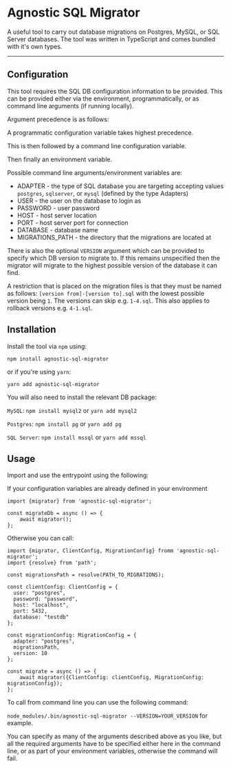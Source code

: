 # Agnostic SQL Migrator

A useful tool to carry out database migrations on Postgres, MySQL, or SQL Server databases. The tool was written in TypeScript and comes bundled with it's own types.

---

## Configuration

This tool requires the SQL DB configuration information to be provided. This can be provided either via the environment, programmatically, or as command line arguments (if running locally).

Argument precedence is as follows:

A programmatic configuration variable takes highest precedence.

This is then followed by a command line configuration variable.

Then finally an environment variable.

Possible command line arguments/environment variables are:

- ADAPTER - the type of SQL database you are targeting accepting values `postgres`, `sqlserver`, or `mysql` (defined by the type Adapters)
- USER - the user on the database to login as
- PASSWORD - user password
- HOST - host server location
- PORT - host server port for connection
- DATABASE - database name
- MIGRATIONS_PATH - the directory that the migrations are located at

There is also the optional `VERSION` argument which can be provided to specify which DB version to migrate to. If this remains unspecified then the migrator will migrate
to the highest possible version of the database it can find.

A restriction that is placed on the migration files is that they must be named as follows:
`[version from]-[version to].sql` with the lowest possible version being `1`. The versions can skip e.g. `1-4.sql`. This also applies to rollback
versions e.g. `4-1.sql`.

## Installation

Install the tool via `npm` using:

`npm install agnostic-sql-migrator`

or if you're using `yarn`:

`yarn add agnostic-sql-migrator`

You will also need to install the relevant DB package:

`MySQL`: `npm install mysql2` or `yarn add mysql2`

`Postgres`: `npm install pg` or `yarn add pg`

`SQL Server`: `npm install mssql` or `yarn add mssql`

## Usage

Import and use the entrypoint using the following:

If your configuration variables are already defined in your environment

```
import {migrator} from 'agnostic-sql-migrator';

const migrateDb = async () => {
    await migrator();
};
```

Otherwise you can call:

```
import {migrator, ClientConfig, MigrationConfig} fromm 'agnostic-sql-migrator';
import {resolve} from 'path';

const migrationsPath = resolve(PATH_TO_MIGRATIONS);

const clientConfig: ClientConfig = {
  user: "postgres",
  password: "password",
  host: "localhost",
  port: 5432,
  database: "testdb"
};

const migrationConfig: MigrationConfig = {
  adapter: "postgres",
  migrationsPath,
  version: 10
};

const migrate = async () => {
    await migrator({ClientConfig: clientConfig, MigrationConfig: migrationConfig});
};

```

To call from command line you can use the following command:

`node_modules/.bin/agnostic-sql-migrator --VERSION=YOUR_VERSION` for example.

You can specify as many of the arguments described above as you like, but all the required arguments have to be specified either here
in the command line, or as part of your environment variables, otherwise the command will fail.
